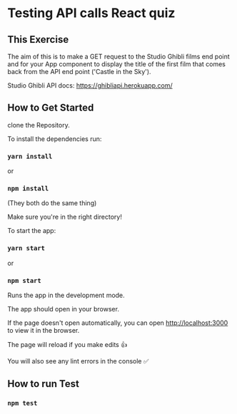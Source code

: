 # Testing API calls React quiz


## This Exercise

The aim of this is to make a GET request to the Studio Ghibli films end point and for your App component to display the title of the first film that comes back from the API end point ('Castle in the Sky').

Studio Ghibli API docs: https://ghibliapi.herokuapp.com/


## How to Get Started

clone the Repository.

To install the dependencies run:

### `yarn install`

or

### `npm install`

(They both do the same thing)

Make sure you're in the right directory!

To start the app:

### `yarn start`

or

### `npm start`

Runs the app in the development mode.

The app should open in your browser.

If the page doesn't open automatically, you can open [http://localhost:3000](http://localhost:3000) to view it in the browser.

The page will reload if you make edits 👍

You will also see any lint errors in the console ✅

## How to run Test

### `npm test`